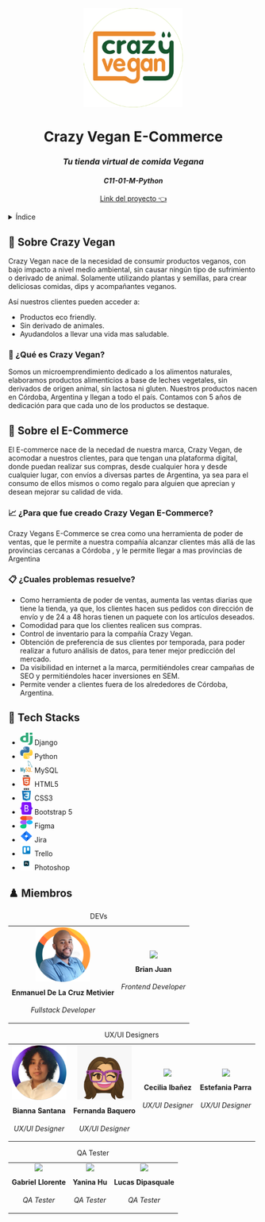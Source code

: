 
<!-- Encabezado y Logo-->
<div align="center">
  <a href="https://ecruzmetivier.pythonanywhere.com">
    <img src="https://raw.githubusercontent.com/No-Country/c11-01-m-python/main/GitImg/Company/Logo-Redondo.png" alt="Crazy Vegans Logo" width="200" height="200">
  </a> 
  <h1>Crazy Vegan E-Commerce</h1>
  <h3><em>Tu tienda virtual de comida Vegana</em></h3>
  <h4><em>C11-01-M-Python</em></h4>
  <p align="center">
    <a href="https://ecruzmetivier.pythonanywhere.com">
        Link del proyecto 👈
    </a>
</p>
</div>

<!-- Índice -->

<details>
  <summary>Índice</summary>
  <ul>
    <li>
      <a href="#-sobre-crazy-vegan">Sobre Crazy Vegan</a>
      <ul>
        <li><a href="#-qué-es-crazy-vegan">¿Qué es Crazy Vegan?</a></li>
      </ul>
    </li>
    <li>
      <a href="#-sobre-el-e-commerce">Sobre el E-Commerce</a>
      <ul>
        <li><a href="#-para-que-fue-creado-crazy-vegan-e-commerce">¿Para que fue creado Crazy Vegan E-Commerce?</a></li>
        <li><a href="#-cuales-problemas-resuelve">¿Cuáles problemas resuelve?</a></li>
      </ul>
    </li>
    <li><a href="#-tech-stacks">Tech Stacks</a></li>
    <li><a href="#-miembros">Miembros</a></li>
  </ul>
</details>

<!-- Sobre el Sobre Crazy Vegan -->

## 🌱 Sobre Crazy Vegan
Crazy Vegan nace de la necesidad de consumir productos veganos, con bajo impacto a nivel medio ambiental, sin causar ningún tipo de sufrimiento o derivado de animal. Solamente utilizando plantas y semillas, para crear deliciosas comidas, dips y acompañantes veganos.

Así nuestros clientes pueden acceder a:

* Productos eco friendly.
* Sin derivado de animales.
* Ayudandolos a llevar una vida mas saludable.

### 🏡 ¿Qué es Crazy Vegan?

 Somos un microemprendimiento dedicado a los alimentos naturales, elaboramos productos alimenticios a base de leches vegetales, sin derivados de origen animal, sin lactosa ni gluten. Nuestros productos nacen en Córdoba, Argentina y llegan a todo el país. Contamos con 5 años de dedicación para que cada uno de los productos se destaque.

## 🛒 Sobre el E-Commerce

 El E-commerce nace de la necedad de nuestra marca, Crazy Vegan, de acomodar a nuestros clientes, para que tengan una plataforma digital, donde puedan realizar sus compras, desde cualquier hora y desde cualquier lugar, con envíos a diversas partes de Argentina, ya sea para el consumo de ellos mismos o como regalo para alguien que aprecian y desean mejorar su calidad de vida.

### 📈 ¿Para que fue creado Crazy Vegan E-Commerce?

 Crazy Vegans E-Commerce se crea como una herramienta de poder de ventas, que le permite a nuestra compañía alcanzar clientes más allá de las provincias cercanas a Córdoba , y le permite llegar a mas provincias de Argentina

### 📋 ¿Cuales problemas resuelve?

* Como herramienta de poder de ventas, aumenta las ventas diarias que tiene la tienda, ya que, los clientes hacen sus pedidos con dirección de envío y de 24 a 48 horas tienen un paquete con los artículos deseados.
* Comodidad para que los clientes realicen sus compras.
* Control de inventario para la compañía Crazy Vegan.
* Obtención de preferencia de sus clientes por temporada, para poder realizar a futuro análisis de datos, para tener mejor predicción del mercado.
* Da visibilidad en internet a la marca, permitiéndoles crear campañas de SEO y permitiéndoles hacer inversiones en SEM.
* Permite vender a clientes fuera de los alrededores de Córdoba, Argentina.

<!-- Tecnologias -->

## 🔧 Tech Stacks

* <img src="https://raw.githubusercontent.com/No-Country/c11-01-m-python/main/GitImg/Logos/django-logo.png" alt="Django logo" width="25" height="25"> Django
* <img src="https://raw.githubusercontent.com/No-Country/c11-01-m-python/main/GitImg/Logos/python-logo.png" alt="Python logo" width="25" height="25"> Python
* <img src="https://raw.githubusercontent.com/No-Country/c11-01-m-python/main/GitImg/Logos/mysql-logo.png" alt="mysql Logo" width="25" height="25"> MySQL
* <img src="https://raw.githubusercontent.com/No-Country/c11-01-m-python/main/GitImg/Logos/html-logo.png" alt="html Logo" width="25" height="25"> HTML5
* <img src="https://raw.githubusercontent.com/No-Country/c11-01-m-python/main/GitImg/Logos/css3-logo.png" alt="css Logo" width="25" height="25"> CSS3
* <img src="https://raw.githubusercontent.com/No-Country/c11-01-m-python/main/GitImg/Logos/bootstrap-logo.png" alt="bootstrap Logo" width="25" height="25"> Bootstrap 5
* <img src="https://raw.githubusercontent.com/No-Country/c11-01-m-python/main/GitImg/Logos/figma-logo.png" alt="Crazy Vegans Logo" width="25" height="25"> Figma
* <img src="https://raw.githubusercontent.com/No-Country/c11-01-m-python/main/GitImg/Logos/jira-logo.png" alt="Crazy Vegans Logo" width="25" height="25"> Jira
* <img src="https://raw.githubusercontent.com/No-Country/c11-01-m-python/main/GitImg/Logos/trello-logo.png" alt="Crazy Vegans Logo" width="25" height="25"> Trello
* <img src="https://raw.githubusercontent.com/No-Country/c11-01-m-python/main/GitImg/Logos/photoshop-logo.png" alt="Crazy Vegans Logo" width="25" height="25"> Photoshop

<!-- Miembros del equipo -->

## ♟️ Miembros

<!-- Developers -->
<table>
 <caption>DEVs</caption>
  <tr>
    <td>
      <div align="center">
        <img width="110" src="https://raw.githubusercontent.com/No-Country/c11-01-m-python/main/GitImg/Members/Enmanuel.png"/>
        <h4 style="margin-top: 10px;">Enmanuel De La Cruz Metivier</h4>
        <p><em>Fullstack Developer</em></p>
      </div>
    </td>
    <td>
      <div align="center">
        <img width="110" src="https://raw.githubusercontent.com/No-Country/c11-01-m-python/main/GitImg/Members/"/>
        <h4 style="margin-top: 10px;">Brian Juan</h4>
        <p><em>Frontend Developer</em></p>
      </div>
    </td>
  </tr>
</table>

<!-- UX/UI -->
<table>
 <caption>UX/UI Designers</caption>
  <tr>
    <td>
      <div align="center">
        <img width="110" src="https://raw.githubusercontent.com/No-Country/c11-01-m-python/main/GitImg/Members/Bianna.png"/>
        <h4 style="margin-top: 10px;">Bianna Santana</h4>
        <p><em>UX/UI Designer</em></p>
      </div>
    </td>
    <td>
      <div align="center">
        <img width="110" src="https://raw.githubusercontent.com/No-Country/c11-01-m-python/main/GitImg/Members/Fernanda.png"/>
        <h4 style="margin-top: 10px;">Fernanda Baquero</h4>
        <p><em>UX/UI Designer</em></p>
      </div>
    </td>
    <td>
      <div align="center">
        <img width="110" src="https://raw.githubusercontent.com/No-Country/c11-01-m-python/main/GitImg/Members/"/>
        <h4 style="margin-top: 10px;">Cecilia Ibañez</h4>
        <p><em>UX/UI Designer</em></p>
      </div>
    </td>
    <td>
      <div align="center">
        <img width="110" src="https://raw.githubusercontent.com/No-Country/c11-01-m-python/main/GitImg/Members/"/>
        <h4 style="margin-top: 10px;">Estefania Parra</h4>
        <p><em>UX/UI Designer</em></p>
      </div>
    </td>
  </tr>
</table>

<!-- QA -->
<table>
 <caption>QA Tester</caption>
  <tr>
    <td>
      <div align="center">
        <img width="110" src="https://raw.githubusercontent.com/No-Country/c11-01-m-python/main/GitImg/Members/"/>
        <h4 style="margin-top: 10px;">Gabriel Llorente</h4>
        <p><em>QA Tester</em></p>
      </div>
    </td>
    <td>
      <div align="center">
        <img width="110" src="https://raw.githubusercontent.com/No-Country/c11-01-m-python/main/GitImg/Members/"/>
        <h4 style="margin-top: 10px;">Yanina Hu</h4>
        <p><em>QA Tester</em></p>
      </div>
    </td>
    <td>
      <div align="center">
        <img width="110" src="https://raw.githubusercontent.com/No-Country/c11-01-m-python/main/GitImg/Members/"/>
        <h4 style="margin-top: 10px;">Lucas Dipasquale</h4>
        <p><em>QA Tester</em></p>
      </div>
    </td>
  </tr>
</table>